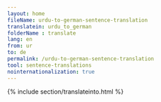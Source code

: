 ```yaml
---
layout: home
fileName: urdu-to-german-sentence-translation
translatein: urdu_to_german
folderName : translate
lang: en
from: ur
to: de
permalink: /urdu-to-german-sentence-translation
tool: sentence-translations
nointernationalization: true
---
```

{% include section/translateinto.html %}
